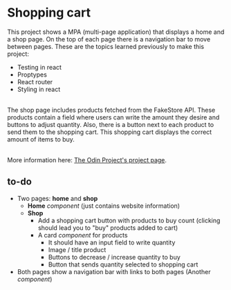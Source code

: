 # Shopping cart

This project shows a MPA (multi-page application) that displays a home and a shop page. On the top of each page there is a navigation bar to move between pages. These are the topics learned previously to make this project:

- Testing in react
- Proptypes
- React router
- Styling in react

<br>The shop page includes products fetched from the FakeStore API. These products contain a field where users can write the amount they desire and buttons to adjust quantity. Also, there is a button next to each product to send them to the shopping cart. This shopping cart displays the correct amount of items to buy.

<br> More information here: [The Odin Project's project page](https://www.theodinproject.com/lessons/react-new-shopping-cart).

## to-do

- Two pages: **home** and **shop**
  - **Home** _component_ (just contains website information)
  - **Shop**
    - Add a shopping cart button with products to buy count (clicking should lead you to "buy" products added to cart)
    - A card _component_ for products
      - It should have an input field to write quantity
      - Image / title product
      - Buttons to decrease / increase quantity to buy
      - Button that sends quantity selected to shopping cart
- Both pages show a navigation bar with links to both pages (Another _component_)
